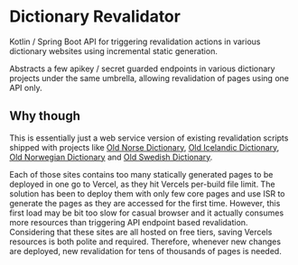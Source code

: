 # Dictionary Revalidator

Kotlin / Spring Boot API for triggering revalidation actions in various dictionary websites using incremental static generation.

Abstracts a few  apikey / secret guarded endpoints in various dictionary projects under the same umbrella, allowing revalidation of pages using one API only.

## Why though

This is essentially just a web service version of existing revalidation scripts shipped with projects like [Old Norse Dictionary](https://github.com/stscoundrel/cleasby-vigfusson-next), [Old Icelandic Dictionary](https://github.com/stscoundrel/old-icelandic-zoega-next), [Old Norwegian Dictionary](https://github.com/stscoundrel/old-norwegian-dictionary-next) and [Old Swedish Dictionary](https://github.com/stscoundrel/old-swedish-dictionary-next).

Each of those sites contains too many statically generated pages to be deployed in one go to Vercel, as they hit Vercels per-build file limit. The solution has been to deploy them with only few core pages and use ISR to generate the pages as they are accessed for the first time. However, this first load may be bit too slow for casual browser and it actually consumes more resources than triggering API endpoint based revalidation. Considering that these sites are all hosted on free tiers, saving Vercels resources is both polite and required. Therefore, whenever new changes are deployed, new revalidation for tens of thousands of pages is needed.
